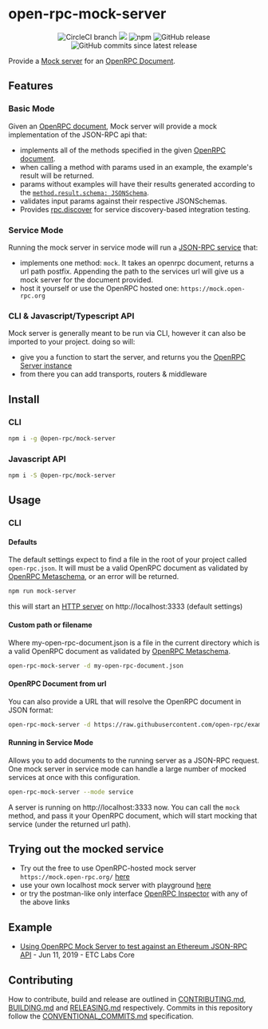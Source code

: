 # open-rpc-mock-server

<center>
  <span>
    <img alt="CircleCI branch" src="https://img.shields.io/circleci/project/github/open-rpc/mock-server/master.svg">
    <img src="https://codecov.io/gh/open-rpc/mock-server/branch/master/graph/badge.svg" />
    <img alt="npm" src="https://img.shields.io/npm/dt/@open-rpc/mock-server.svg" />
    <img alt="GitHub release" src="https://img.shields.io/github/release/open-rpc/mock-server.svg" />
    <img alt="GitHub commits since latest release" src="https://img.shields.io/github/commits-since/open-rpc/mock-server/latest.svg" />
  </span>
</center>

Provide a [Mock server](https://en.wikipedia.org/wiki/Mock_object) for an [OpenRPC Document](https://spec.open-rpc.org/).


## Features

### Basic Mode

Given an [OpenRPC document](https://github.com/open-rpc/spec#openrpc-document), Mock server will provide a mock implementation of the JSON-RPC api that:
 - implements all of the methods specified in the given [OpenRPC document](https://github.com/open-rpc/spec#openrpc-document).
 - when calling a method with params used in an example, the example's result will be returned.
 - params without examples will have their results generated according to the [`method.result.schema: JSONSchema`](https://spec.open-rpc.org/#content-descriptor-schema).
 - validates input params against their respective JSONSchemas.
 - Provides [rpc.discover](https://github.com/open-rpc/spec#service-discovery-method) for service discovery-based integration testing.


### Service Mode

Running the mock server in service mode will run a [JSON-RPC service](https://github.com/open-rpc/mock-server/blob/master/service-mode-openrpc.json) that:
 - implements one method: `mock`. It takes an openrpc document, returns a url path postfix. Appending the path to the services url will give us a mock server for the document provided.
 - host it yourself or use the OpenRPC hosted one: `https://mock.open-rpc.org`

### CLI & Javascript/Typescript API

Mock server is generally meant to be run via CLI, however it can also be imported to your project. doing so will:
 - give you a function to start the server, and returns you the [OpenRPC Server instance](https://github.com/open-rpc/server-js)
 - from there you can add transports, routers & middleware

## Install

### CLI

```bash
npm i -g @open-rpc/mock-server
```

### Javascript API

```bash
npm i -S @open-rpc/mock-server
```

## Usage

### CLI
#### Defaults
The default settings expect to find a file in the root of your project called `open-rpc.json`. It will must be a valid OpenRPC document as validated by [OpenRPC Metaschema](https://meta.open-rpc.org/), or an error will be returned.

```bash
npm run mock-server
```

this will start an [HTTP server](https://github.com/open-rpc/server-js) on http://localhost:3333 (default settings)

#### Custom path or filename
Where my-open-rpc-document.json is a file in the current directory which is a valid OpenRPC document as validated by [OpenRPC Metaschema](https://meta.open-rpc.org/).

```bash
open-rpc-mock-server -d my-open-rpc-document.json
```

#### OpenRPC Document from url
You can also provide a URL that will resolve the OpenRPC document in JSON format:
```bash
open-rpc-mock-server -d https://raw.githubusercontent.com/open-rpc/examples/master/service-descriptions/simple-math-openrpc.json
```

#### Running in Service Mode
Allows you to add documents to the running server as a JSON-RPC request. One mock server in service mode can handle a large number of mocked services at once with this configuration.

```bash
open-rpc-mock-server --mode service
```

A server is running on http://localhost:3333 now. You can call the `mock` method, and pass it your OpenRPC document, which will start mocking that service (under the returned url path).


## Trying out the mocked service

 - Try out the free to use OpenRPC-hosted mock server `https://mock.open-rpc.org/` [here](https://playground.open-rpc.org/?url=https://mock.open-rpc.org)
 - use your own localhost mock server with playground [here](https://playground.open-rpc.org/?url=http://localhost:3333)
 - or try the postman-like only interface [OpenRPC Inspector](https://inspector.open-rpc.org/) with any of the above links

## Example

- [Using OpenRPC Mock Server to test against an Ethereum JSON-RPC API](https://medium.com/etclabscore/using-openrpc-mock-server-to-test-against-an-ethereum-json-rpc-api-50b86b6d02d6) - Jun 11, 2019 - ETC Labs Core

## Contributing

How to contribute, build and release are outlined in [CONTRIBUTING.md](CONTRIBUTING.md), [BUILDING.md](BUILDING.md) and [RELEASING.md](RELEASING.md) respectively. Commits in this repository follow the [CONVENTIONAL_COMMITS.md](CONVENTIONAL_COMMITS.md) specification.
